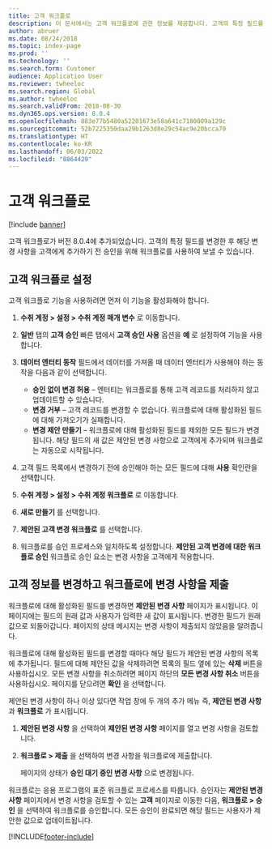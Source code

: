 ```yaml
---
title: 고객 워크플로
description: 이 문서에서는 고객 워크플로에 관한 정보를 제공합니다. 고객의 특정 필드를 변경한 후 해당 변경 사항을 고객에게 추가하기 전 승인을 위해 워크플로를 사용하여 보냅니다.
author: abruer
ms.date: 08/24/2018
ms.topic: index-page
ms.prod: ''
ms.technology: ''
ms.search.form: Customer
audience: Application User
ms.reviewer: twheeloc
ms.search.region: Global
ms.author: twheeloc
ms.search.validFrom: 2018-08-30
ms.dyn365.ops.version: 8.0.4
ms.openlocfilehash: 883e77b5480a52201673e58a641c7180009a129c
ms.sourcegitcommit: 52b7225350daa29b1263d8e29c54ac9e20bcca70
ms.translationtype: HT
ms.contentlocale: ko-KR
ms.lasthandoff: 06/03/2022
ms.locfileid: "8864429"
---
```

# <a name="customer-workflow"></a>고객 워크플로

[!include [banner](../includes/banner.md)]

고객 워크플로가 버전 8.0.4에 추가되었습니다. 고객의 특정 필드를 변경한 후 해당 변경 사항을 고객에게 추가하기 전 승인을 위해 워크플로를 사용하여 보낼 수 있습니다.

## <a name="set-up-the-customer-workflow"></a>고객 워크플로 설정

고객 워크플로 기능을 사용하려면 먼저 이 기능을 활성화해야 합니다.

1. **수취 계정 \> 설정 \> 수취 계정 매개 변수** 로 이동합니다.
2. **일반** 탭의 **고객 승인** 빠른 탭에서 **고객 승인 사용** 옵션을 **예** 로 설정하여 기능을 사용합니다.
3. **데이터 엔터티 동작** 필드에서 데이터를 가져올 때 데이터 엔터티가 사용해야 하는 동작을 다음과 같이 선택합니다.

    - **승인 없이 변경 허용** – 엔터티는 워크플로를 통해 고객 레코드를 처리하지 않고 업데이트할 수 있습니다.
    - **변경 거부** – 고객 레코드를 변경할 수 없습니다. 워크플로에 대해 활성화된 필드에 대해 가져오기가 실패합니다.
    - **변경 제안 만들기** – 워크플로에 대해 활성화된 필드를 제외한 모든 필드가 변경됩니다. 해당 필드의 새 값은 제안된 변경 사항으로 고객에게 추가되며 워크플로는 자동으로 시작됩니다.

4. 고객 필드 목록에서 변경하기 전에 승인해야 하는 모든 필드에 대해 **사용** 확인란을 선택합니다.
5. **수취 계정 \> 설정 \> 수취 계정 워크플로** 로 이동합니다.
6. **새로 만들기** 를 선택합니다.
7. **제안된 고객 변경 워크플로** 를 선택합니다. 
8. 워크플로를 승인 프로세스와 일치하도록 설정합니다. **제안된 고객 변경에 대한 워크플로 승인** 워크플로 승인 요소는 변경 사항을 고객에게 적용합니다.

## <a name="change-customer-information-and-submit-the-changes-to-the-workflow"></a>고객 정보를 변경하고 워크플로에 변경 사항을 제출

워크플로에 대해 활성화된 필드를 변경하면 **제안된 변경 사항** 페이지가 표시됩니다. 이 페이지에는 필드의 원래 값과 사용자가 입력한 새 값이 표시됩니다. 변경한 필드가 원래 값으로 되돌아갑니다. 페이지의 상태 메시지는 변경 사항이 제출되지 않았음을 알려줍니다.

워크플로에 대해 활성화된 필드를 변경할 때마다 해당 필드가 제안된 변경 사항의 목록에 추가됩니다. 필드에 대해 제안된 값을 삭제하려면 목록의 필드 옆에 있는 **삭제** 버튼을 사용하십시오. 모든 변경 사항을 취소하려면 페이지 하단의 **모든 변경 사항 취소** 버튼을 사용하십시오. 페이지를 닫으려면 **확인** 을 선택합니다.

제안된 변경 사항이 하나 이상 있다면 작업 창에 두 개의 추가 메뉴 즉, **제안된 변경 사항** 과 **워크플로** 가 표시됩니다.

1. **제안된 변경 사항** 을 선택하여 **제안된 변경 사항** 페이지를 열고 변경 사항을 검토합니다.
2. **워크플로 \> 제출** 을 선택하여 변경 사항을 워크플로에 제출합니다.

    페이지의 상태가 **승인 대기 중인 변경 사항** 으로 변경됩니다.

워크플로는 응용 프로그램의 표준 워크플로 프로세스를 따릅니다. 승인자는 **제안된 변경 사항** 페이지에서 변경 사항을 검토할 수 있는 **고객** 페이지로 이동한 다음, **워크플로 \> 승인** 을 선택하여 워크플로를 승인합니다. 모든 승인이 완료되면 해당 필드는 사용자가 제안한 값으로 업데이트됩니다.


[!INCLUDE[footer-include](../../includes/footer-banner.md)]
